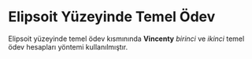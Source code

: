 # Elipsoit Yüzeyinde Temel Ödev

Elipsoit yüzeyinde temel ödev kısmınında **Vincenty** *birinci* ve *ikinci* temel ödev hesapları yöntemi kullanılmıştır. 
